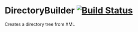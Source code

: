 DirectoryBuilder [![Build Status](https://travis-ci.org/TomRegan/DirectoryBuilder.png?branch=master)](https://travis-ci.org/TomRegan/DirectoryBuilder)
================

Creates a directory tree from XML

